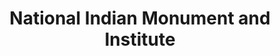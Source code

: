 ---
layout: repo
title: "National Indian Monument and Institute"
id: 25180
permalink: repos/25180/
---